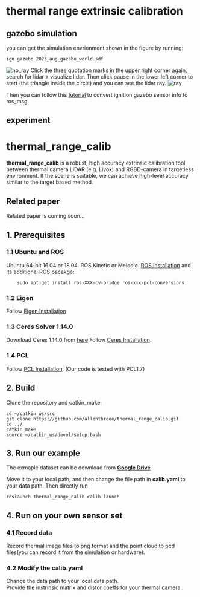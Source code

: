 # thermal range extrinsic calibration

## gazebo simulation

you can get the simulation envrionment shown in the figure by running:

```ign gazebo 2023_aug_gazebo_world.sdf ```

![no_ray](https://github.com/allenthreee/thermal_extrinsic/blob/main/gazebo_simulation/extrinsic.png)
Click the three quotation marks in the upper right corner again, search for lidar-> visualize lidar.
Then click pause in the lower left corner to start (the triangle inside the circle) and you can see the lidar ray.
![ray](https://github.com/allenthreee/thermal_extrinsic/blob/main/gazebo_simulation/extrinsic2.png)

Then you can follow this [tutorial](https://gazebosim.org/docs/citadel/ros_integration) to convert ignition gazebo sensor info to ros_msg.

## experiment
# thermal_range_calib
**thermal_range_calib** is a robust, high accuracy extrinsic calibration tool between thermal camera LiDAR (e.g. Livox) and RGBD-camera in targetless environment. If the scene is suitable, we can achieve high-level accuracy similar to the target based method.


## Related paper
Related paper is coming soon...


## 1. Prerequisites
### 1.1 **Ubuntu** and **ROS**
Ubuntu 64-bit 16.04 or 18.04.
ROS Kinetic or Melodic. [ROS Installation](http://wiki.ros.org/ROS/Installation) and its additional ROS pacakge:

```
    sudo apt-get install ros-XXX-cv-bridge ros-xxx-pcl-conversions
```

### 1.2 **Eigen**
Follow [Eigen Installation](http://eigen.tuxfamily.org/index.php?title=Main_Page)

### 1.3 **Ceres Solver 1.14.0**
Download Ceres 1.14.0 from [here](https://github.com/ceres-solver/ceres-solver/releases/tag/1.14.0)
Follow [Ceres Installation](http://ceres-solver.org/installation.html).

### 1.4 **PCL**
Follow [PCL Installation](http://www.pointclouds.org/downloads/linux.html). (Our code is tested with PCL1.7)

## 2. Build
Clone the repository and catkin_make:

```
cd ~/catkin_ws/src
git clone https://github.com/allenthreee/thermal_range_calib.git
cd ../
catkin_make
source ~/catkin_ws/devel/setup.bash
```

## 3. Run our example
The exmaple dataset can be download from [**Google Drive**](https://drive.google.com/drive/folders/1S8CchMg3BzNgnnZs7KR-XiLEV5juh_SD)

Move it to your local path, and then change the file path in **calib.yaml** to your data path. Then directly run
```
roslaunch thermal_range_calib calib.launch
```

## 4. Run on your own sensor set
### 4.1 Record data
Record thermal image files to png format and the point cloud to pcd files(you can record it from the simulation or hardware).
### 4.2 Modify the **calib.yaml**
Change the data path to your local data path.  
Provide the instrinsic matrix and distor coeffs for your thermal camera.


